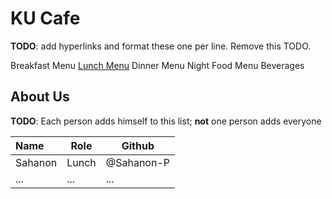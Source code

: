 # KU Cafe

**TODO**: add hyperlinks and format these one per line. Remove this TODO.

Breakfast Menu
[Lunch Menu](Menu.md/#Lunch%20Menu)
Dinner Menu
Night Food Menu
Beverages

## About Us

**TODO**: Each person adds himself to this list; **not** one person adds everyone

| Name      | Role      | Github   |
|:----------|-----------|----------|
| Sahanon | Lunch | @Sahanon-P |
| ...       | ...       | ...      |
